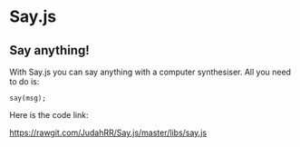 # Say.js
## Say anything!

With Say.js you can say anything with a computer synthesiser. All you need to do is:

`say(msg);`

Here is the code link:

https://rawgit.com/JudahRR/Say.js/master/libs/say.js
